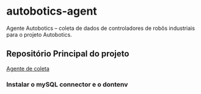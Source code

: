 # autobotics-agent
Agente Autobotics – coleta de dados de controladores de robôs industriais para o projeto Autobotics.
## Repositório Principal do projeto
[Agente de coleta](https://github.com/cesar-augustotech/autobotics)
### Instalar o mySQL connector e o dontenv
